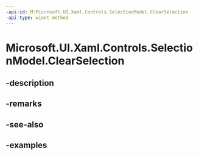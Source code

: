 ```yaml
---
-api-id: M:Microsoft.UI.Xaml.Controls.SelectionModel.ClearSelection
-api-type: winrt method
---
```


# Microsoft.UI.Xaml.Controls.SelectionModel.ClearSelection

<!--
public void ClearSelection ();
-->


## -description

## -remarks

## -see-also

## -examples


